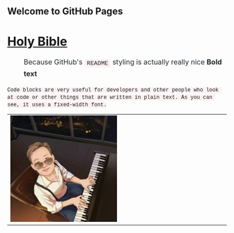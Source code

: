 ## Welcome to GitHub Pages



# [Holy Bible](bible/bible_content.md)


<blockquote>
  <p>Because GitHub's <code>README</code> styling is actually really nice <strong>Bold text</strong> </p>
</blockquote>

<pre><code>Code blocks are very useful for developers and other people who look at code or other things that are written in plain text. As you can see, it uses a fixed-width font.
</code></pre>

<table>
  <tr>
    <td>
      <img src="me.jpg">
    </td>
  </tr>
</table>


<style>
    .container {
            max-width: 1000px;
    }
    img {
            max-width: 50%;
    }

    p {
          line-height: 24px;
          font-weight: 400;
          font-size: 16px;
          color: #24292e; 
    }

    code{
            background-color: rgba(255,31,35,.05);
            border-radius: 3px;
            font-size: 85%;
            margin: 0;
            word-wrap: break-word;
            padding: .2em .4em;
            font-family: SFMono-Regular,Consolas,Liberation Mono,Menlo,Courier,monospace;
    }
    pre, blockquote {
      border: 0;
    }
</style>
